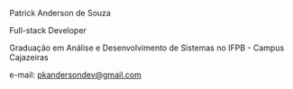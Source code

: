 Patrick Anderson de Souza

Full-stack Developer

Graduação em Análise e Desenvolvimento de Sistemas no IFPB - Campus Cajazeiras

e-mail: pkandersondev@gmail.com
